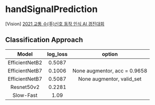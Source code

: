 # handSignalPrediction
[Vision]
[2021 교통 수(手)신호 동작 인식 AI 경진대회](https://dacon.io/competitions/official/235806/overview/description)



## Classification Approach
|Model         |log_loss|option|
|:------------:|:------:|:----:|
|EfficientNetB2|0.5087  |      |
|EfficientNetB7| 0.1006 |    None augmentor, acc = 0.9658  |
|EfficientNetB7|0.5087  |    None augmentor, valid_set  |
|Resnet50v2    |0.2281  |      |
|Slow-Fast     |1.09    |      |
